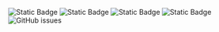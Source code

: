 ![Static Badge](https://img.shields.io/badge/blacklists-60-000000) ![Static Badge](https://img.shields.io/badge/blacklisted-2694395-cc0000) ![Static Badge](https://img.shields.io/badge/whitelisted-2242-00CC00) ![Static Badge](https://img.shields.io/badge/streaming_blacklist-28106-000000) ![GitHub issues](https://img.shields.io/github/issues/fabriziosalmi/blacklists)
